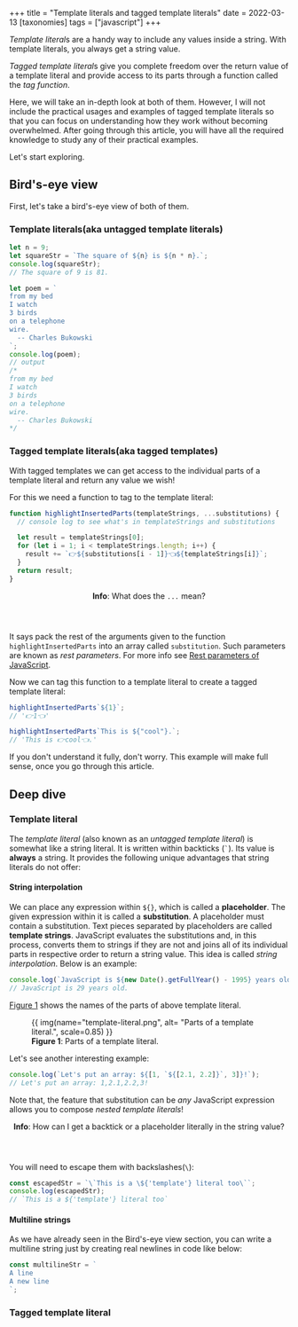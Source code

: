 +++
title = "Template literals and tagged template literals"
date = 2022-03-13
[taxonomies]
tags = ["javascript"]
+++

*Template literal*s are a handy way to include any values inside a string. With template literals, you always get a string value.

*Tagged template literal*s give you complete freedom over the return value of a template literal and provide access to its parts through a function called the _tag function_.

Here, we will take an in-depth look at both of them. However, I will not include the practical usages and examples of tagged template literals so that you can focus on understanding how they work without becoming overwhelmed. After going through this article, you will have all the required knowledge to study any of their practical examples.

Let's start exploring.

## Bird's-eye view

First, let's take a bird's-eye view of both of them.

### Template literals(aka untagged template literals)

```javascript
let n = 9;
let squareStr = `The square of ${n} is ${n * n}.`;
console.log(squareStr);
// The square of 9 is 81.

let poem = `
from my bed
I watch
3 birds
on a telephone
wire.
  -- Charles Bukowski 
`;
console.log(poem);
// output
/*
from my bed
I watch
3 birds
on a telephone
wire.
  -- Charles Bukowski 
*/
```

### Tagged template literals(aka tagged templates)

With tagged templates we can get access to the individual parts of a template literal and return any value we wish!

For this we need a function to tag to the template literal:

```javascript
function highlightInsertedParts(templateStrings, ...substitutions) {
  // console log to see what's in templateStrings and substitutions

  let result = templateStrings[0];
  for (let i = 1; i < templateStrings.length; i++) {
    result += `👉${substitutions[i - 1]}👈${templateStrings[i]}`;
  }
  return result;
}
```

<aside class="admonition">
<header>
<b>Info</b>: What does the <code>...</code> mean?
</header>

It says pack the rest of the arguments given to the function `highlightInsertedParts` into an array called `substitution`. Such parameters are known as _rest parameters_. For more info see [Rest parameters of JavaScript](@/blog/rest-parameter/index.md).

</aside>

Now we can tag this function to a template literal to create a tagged template literal:

```javascript
highlightInsertedParts`${1}`;
// '👉1👈'

highlightInsertedParts`This is ${"cool"}.`;
// 'This is 👉cool👈.'
```

If you don't understand it fully, don't worry. This example will make full sense, once you go through this article.

## Deep dive

### Template literal

The _template literal_ (also known as an _untagged template literal_) is somewhat like a string literal. It is written within backticks (`` ` ``). Its value is **always** a string. It provides the following unique advantages that string literals do not offer:

#### String interpolation

We can place any expression within `${}`, which is called a **placeholder**. The given expression within it is called a **substitution**. A placeholder must contain a substitution. Text pieces separated by placeholders are called **template strings**. JavaScript evaluates the substitutions and, in this process, converts them to strings if they are not and joins all of its individual parts in respective order to return a string value. This idea is called _string interpolation_. Below is an example:

```js
console.log(`JavaScript is ${new Date().getFullYear() - 1995} years old.`);
// JavaScript is 29 years old.
```

[Figure 1](#fig-1) shows the names of the parts of above template literal.

<figure id="fig-1">
{{ img(name="template-literal.png", alt= "Parts of a template literal.", scale=0.85) }}
<figcaption><b>Figure 1</b>: Parts of a template literal.</figcaption>
</figure>

Let's see another interesting example:

```js
console.log(`Let's put an array: ${[1, `${[2.1, 2.2]}`, 3]}!`);
// Let's put an array: 1,2.1,2.2,3!
```

Note that, the feature that substitution can be _any_ JavaScript expression allows you to compose _nested template literals_!

<aside class="admonition">
<header>
<b>Info</b>: How can I get a backtick or a placeholder literally in the string value?
</header>

You will need to escape them with backslashes(`\`):

```js
const escapedStr = `\`This is a \${'template'} literal too\``;
console.log(escapedStr);
// `This is a ${'template'} literal too`
```

</aside>

#### Multiline strings

As we have already seen in the Bird's-eye view section, you can write a multiline string just by creating real newlines in code like below:

```js
const multilineStr = `
A line
A new line
`;
```

### Tagged template literal
